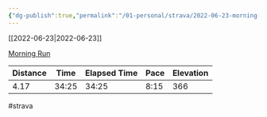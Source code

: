 ```yaml
---
{"dg-publish":true,"permalink":"/01-personal/strava/2022-06-23-morning-run/"}
---
```



[[2022-06-23\|2022-06-23]]

[Morning Run](https://www.strava.com/activities/7357258701)

| Distance | Time  | Elapsed Time | Pace | Elevation |
| -------- | ----- | ------------ | ---- | --------- |
| 4.17     | 34:25 | 34:25        | 8:15 | 366       |




#strava
